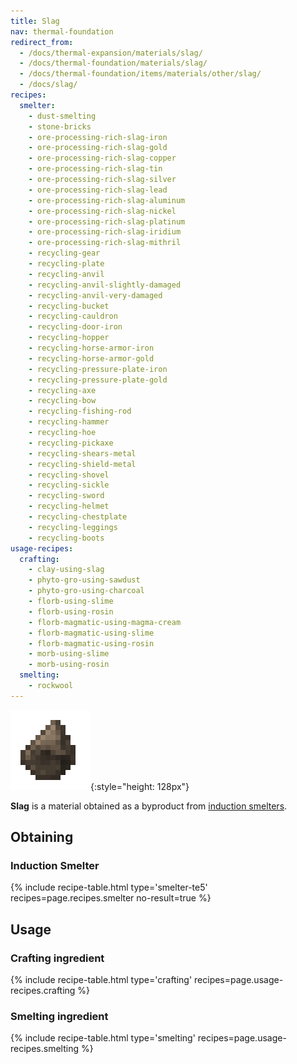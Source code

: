 ```yaml
---
title: Slag
nav: thermal-foundation
redirect_from:
  - /docs/thermal-expansion/materials/slag/
  - /docs/thermal-foundation/materials/slag/
  - /docs/thermal-foundation/items/materials/other/slag/
  - /docs/slag/
recipes:
  smelter:
    - dust-smelting
    - stone-bricks
    - ore-processing-rich-slag-iron
    - ore-processing-rich-slag-gold
    - ore-processing-rich-slag-copper
    - ore-processing-rich-slag-tin
    - ore-processing-rich-slag-silver
    - ore-processing-rich-slag-lead
    - ore-processing-rich-slag-aluminum
    - ore-processing-rich-slag-nickel
    - ore-processing-rich-slag-platinum
    - ore-processing-rich-slag-iridium
    - ore-processing-rich-slag-mithril
    - recycling-gear
    - recycling-plate
    - recycling-anvil
    - recycling-anvil-slightly-damaged
    - recycling-anvil-very-damaged
    - recycling-bucket
    - recycling-cauldron
    - recycling-door-iron
    - recycling-hopper
    - recycling-horse-armor-iron
    - recycling-horse-armor-gold
    - recycling-pressure-plate-iron
    - recycling-pressure-plate-gold
    - recycling-axe
    - recycling-bow
    - recycling-fishing-rod
    - recycling-hammer
    - recycling-hoe
    - recycling-pickaxe
    - recycling-shears-metal
    - recycling-shield-metal
    - recycling-shovel
    - recycling-sickle
    - recycling-sword
    - recycling-helmet
    - recycling-chestplate
    - recycling-leggings
    - recycling-boots
usage-recipes:
  crafting:
    - clay-using-slag
    - phyto-gro-using-sawdust
    - phyto-gro-using-charcoal
    - florb-using-slime
    - florb-using-rosin
    - florb-magmatic-using-magma-cream
    - florb-magmatic-using-slime
    - florb-magmatic-using-rosin
    - morb-using-slime
    - morb-using-rosin
  smelting:
    - rockwool
---
```


![Slag](/assets/images/thermal-foundation/slag.png){:style="height: 128px"}


**Slag** is a material obtained as a byproduct from [induction
smelters](/docs/thermal-expansion/induction-smelter/).


Obtaining
---------

### Induction Smelter
{% include recipe-table.html type='smelter-te5' recipes=page.recipes.smelter no-result=true %}


Usage
-----

### Crafting ingredient
{% include recipe-table.html type='crafting' recipes=page.usage-recipes.crafting %}

### Smelting ingredient
{% include recipe-table.html type='smelting' recipes=page.usage-recipes.smelting %}
